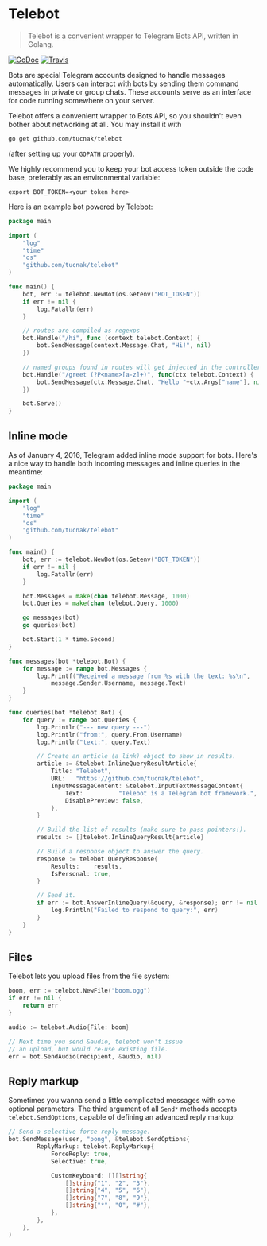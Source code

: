 # Telebot
> Telebot is a convenient wrapper to Telegram Bots API, written in Golang.

[![GoDoc](https://godoc.org/github.com/tucnak/telebot?status.svg)](https://godoc.org/github.com/tucnak/telebot) [![Travis](https://travis-ci.org/tucnak/telebot.svg?branch=master)](https://travis-ci.org/tucnak/telebot)

Bots are special Telegram accounts designed to handle messages automatically. Users can interact with bots by sending them command messages in private or group chats. These accounts serve as an interface for code running somewhere on your server.

Telebot offers a convenient wrapper to Bots API, so you shouldn't even
bother about networking at all. You may install it with

	go get github.com/tucnak/telebot

(after setting up your `GOPATH` properly).

We highly recommend you to keep your bot access token outside the code base,
preferably as an environmental variable:

	export BOT_TOKEN=<your token here>


Here is an example bot powered by Telebot:

```go
package main

import (
	"log"
	"time"
	"os"
	"github.com/tucnak/telebot"
)

func main() {
	bot, err := telebot.NewBot(os.Getenv("BOT_TOKEN"))
	if err != nil {
		log.Fatalln(err)
	}

	// routes are compiled as regexps
	bot.Handle("/hi", func (context telebot.Context) {
		bot.SendMessage(context.Message.Chat, "Hi!", nil)
	})

	// named groups found in routes will get injected in the controller as arguments
	bot.Handle("/greet (?P<name>[a-z]+)", func(ctx telebot.Context) {
		bot.SendMessage(ctx.Message.Chat, "Hello "+ctx.Args["name"], nil)
	})

	bot.Serve()
}
```

## Inline mode
As of January 4, 2016, Telegram added inline mode support for bots. Here's
a nice way to handle both incoming messages and inline queries in the meantime:

```go
package main

import (
	"log"
	"time"
	"os"
	"github.com/tucnak/telebot"
)

func main() {
	bot, err := telebot.NewBot(os.Getenv("BOT_TOKEN"))
	if err != nil {
		log.Fatalln(err)
	}

	bot.Messages = make(chan telebot.Message, 1000)
	bot.Queries = make(chan telebot.Query, 1000)

	go messages(bot)
	go queries(bot)

	bot.Start(1 * time.Second)
}

func messages(bot *telebot.Bot) {
	for message := range bot.Messages {
		log.Printf("Received a message from %s with the text: %s\n",
			message.Sender.Username, message.Text)
	}
}

func queries(bot *telebot.Bot) {
	for query := range bot.Queries {
		log.Println("--- new query ---")
		log.Println("from:", query.From.Username)
		log.Println("text:", query.Text)

		// Create an article (a link) object to show in results.
		article := &telebot.InlineQueryResultArticle{
			Title: "Telebot",
			URL:   "https://github.com/tucnak/telebot",
			InputMessageContent: &telebot.InputTextMessageContent{
				Text:		   "Telebot is a Telegram bot framework.",
				DisablePreview: false,
			},
		}

		// Build the list of results (make sure to pass pointers!).
		results := []telebot.InlineQueryResult{article}

		// Build a response object to answer the query.
		response := telebot.QueryResponse{
			Results:	results,
			IsPersonal: true,
		}

		// Send it.
		if err := bot.AnswerInlineQuery(&query, &response); err != nil {
			log.Println("Failed to respond to query:", err)
		}
	}
}
```

## Files
Telebot lets you upload files from the file system:

```go
boom, err := telebot.NewFile("boom.ogg")
if err != nil {
	return err
}

audio := telebot.Audio{File: boom}

// Next time you send &audio, telebot won't issue
// an upload, but would re-use existing file.
err = bot.SendAudio(recipient, &audio, nil)
```

## Reply markup
Sometimes you wanna send a little complicated messages with some optional parameters. The third argument of all `Send*` methods accepts `telebot.SendOptions`, capable of defining an advanced reply markup:

```go
// Send a selective force reply message.
bot.SendMessage(user, "pong", &telebot.SendOptions{
		ReplyMarkup: telebot.ReplyMarkup{
			ForceReply: true,
			Selective: true,

			CustomKeyboard: [][]string{
				[]string{"1", "2", "3"},
				[]string{"4", "5", "6"},
				[]string{"7", "8", "9"},
				[]string{"*", "0", "#"},
			},
		},
	},
)
```
